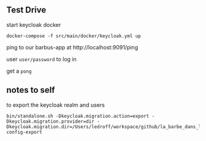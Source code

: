 

## Test Drive

start keycloak docker

    docker-compose -f src/main/docker/keycloak.yml up
   
ping to our barbus-app at http://localhost:9091/ping

user `user/password` to log in

get a `pong`    


## notes to self

to export the keycloak realm and users

    bin/standalone.sh -Dkeycloak.migration.action=export -Dkeycloak.migration.provider=dir -Dkeycloak.migration.dir=/Users/ledroff/workspace/github/la_barbe_dans_le_cambouis/danslecambouis/src/main/docker/realm-config-export

